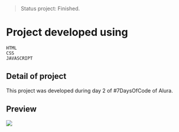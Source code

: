 > Status project: Finished.
# Project developed using 
```
HTML
CSS
JAVASCRIPT
```

## Detail of project 
This project was developed during day 2 of #7DaysOfCode of Alura.

## Preview
![](./assets/img/2022-12-21-13-50-48_AdobeExpress_AdobeExpress.gif#ruannarici)
